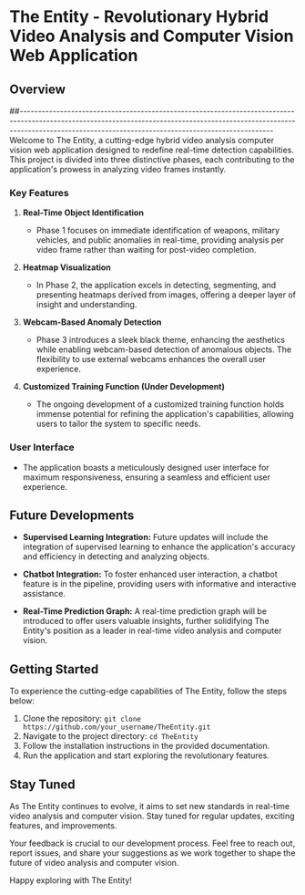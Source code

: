 # The Entity - Revolutionary Hybrid Video Analysis and Computer Vision Web Application

## Overview
##---------------------------------------------------------------------------------------------------------------------------------------------------------------------------------------------------------------------------------
Welcome to The Entity, a cutting-edge hybrid video analysis computer vision web application designed to redefine real-time detection capabilities. This project is divided into three distinctive phases, each contributing to the application's prowess in analyzing video frames instantly.

### Key Features

1. **Real-Time Object Identification**
   - Phase 1 focuses on immediate identification of weapons, military vehicles, and public anomalies in real-time, providing analysis per video frame rather than waiting for post-video completion.

2. **Heatmap Visualization**
   - In Phase 2, the application excels in detecting, segmenting, and presenting heatmaps derived from images, offering a deeper layer of insight and understanding.

3. **Webcam-Based Anomaly Detection**
   - Phase 3 introduces a sleek black theme, enhancing the aesthetics while enabling webcam-based detection of anomalous objects. The flexibility to use external webcams enhances the overall user experience.

4. **Customized Training Function (Under Development)**
   - The ongoing development of a customized training function holds immense potential for refining the application's capabilities, allowing users to tailor the system to specific needs.

### User Interface

- The application boasts a meticulously designed user interface for maximum responsiveness, ensuring a seamless and efficient user experience.

## Future Developments

- **Supervised Learning Integration:** Future updates will include the integration of supervised learning to enhance the application's accuracy and efficiency in detecting and analyzing objects.

- **Chatbot Integration:** To foster enhanced user interaction, a chatbot feature is in the pipeline, providing users with informative and interactive assistance.

- **Real-Time Prediction Graph:** A real-time prediction graph will be introduced to offer users valuable insights, further solidifying The Entity's position as a leader in real-time video analysis and computer vision.

## Getting Started

To experience the cutting-edge capabilities of The Entity, follow the steps below:

1. Clone the repository: `git clone https://github.com/your_username/TheEntity.git`
2. Navigate to the project directory: `cd TheEntity`
3. Follow the installation instructions in the provided documentation.
4. Run the application and start exploring the revolutionary features.

## Stay Tuned

As The Entity continues to evolve, it aims to set new standards in real-time video analysis and computer vision. Stay tuned for regular updates, exciting features, and improvements.

Your feedback is crucial to our development process. Feel free to reach out, report issues, and share your suggestions as we work together to shape the future of video analysis and computer vision.

Happy exploring with The Entity!
